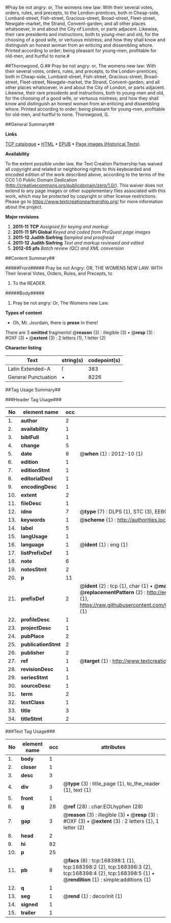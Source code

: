 #Pray be not angry: or, The womens new law: With their several votes, orders, rules, and precepts, to the London-prentices, both in Cheap-side, Lumbard-street, Fish-street, Gracious-street, Broad-street, Fleet-street, Newgate-market, the Strand, Convent-garden; and all other places whatsoever, in and about the City of London, or parts adjacent. Likewise, their rare presidents and instructions, both to young-men and old, for the choosing of a good wife, or vertuous mistress; and how they shall know and distinguish an honest woman from an enticing and dissembling whore. Printed according to order; being pleasant for young-men, profitable for old-men, and hurtful to none.#

##Thorowgood, G.##
Pray be not angry: or, The womens new law: With their several votes, orders, rules, and precepts, to the London-prentices, both in Cheap-side, Lumbard-street, Fish-street, Gracious-street, Broad-street, Fleet-street, Newgate-market, the Strand, Convent-garden; and all other places whatsoever, in and about the City of London, or parts adjacent. Likewise, their rare presidents and instructions, both to young-men and old, for the choosing of a good wife, or vertuous mistress; and how they shall know and distinguish an honest woman from an enticing and dissembling whore. Printed according to order; being pleasant for young-men, profitable for old-men, and hurtful to none.
Thorowgood, G.

##General Summary##

**Links**

[TCP catalogue](http://www.ota.ox.ac.uk/tcp/)  • 
[HTML](http://tei.it.ox.ac.uk/tcp/Texts-HTML/free/A94/A94300.html)  • 
[EPUB](http://tei.it.ox.ac.uk/tcp/Texts-EPUB/free/A94/A94300.epub) • 
[Page images (Historical Texts)](https://historicaltexts.jisc.ac.uk/eebo-99866383e)

**Availability**

To the extent possible under law, the Text Creation Partnership has waived all copyright and related or neighboring rights to this keyboarded and encoded edition of the work described above, according to the terms of the CC0 1.0 Public Domain Dedication (http://creativecommons.org/publicdomain/zero/1.0/). This waiver does not extend to any page images or other supplementary files associated with this work, which may be protected by copyright or other license restrictions. Please go to https://www.textcreationpartnership.org/ for more information about the project.

**Major revisions**

1. __2011-11__ __TCP__ *Assigned for keying and markup*
1. __2011-11__ __SPi Global__ *Keyed and coded from ProQuest page images*
1. __2011-12__ __Judith Siefring__ *Sampled and proofread*
1. __2011-12__ __Judith Siefring__ *Text and markup reviewed and edited*
1. __2012-05__ __pfs__ *Batch review (QC) and XML conversion*

##Content Summary##

#####Front#####
Pray be not Angry: OR, THE WOMENS NEW LAW: WITH Their ſeveral Votes, Orders, Rules, and Precepts, to
1. To the READER.

#####Body#####

1. Pray be not angry: Or, The Womens new Law.

**Types of content**

  * Oh, Mr. Jourdain, there is **prose** in there!

There are 3 **omitted** fragments! 
 @__reason__ (3) : illegible (3)  •  @__resp__ (3) : #OXF (3)  •  @__extent__ (3) : 2 letters (1), 1 letter (2)

**Character listing**


|Text|string(s)|codepoint(s)|
|---|---|---|
|Latin Extended-A|ſ|383|
|General Punctuation|•|8226|

##Tag Usage Summary##

###Header Tag Usage###

|No|element name|occ|attributes|
|---|---|---|---|
|1.|__author__|2||
|2.|__availability__|1||
|3.|__biblFull__|1||
|4.|__change__|5||
|5.|__date__|8| @__when__ (1) : 2012-10 (1)|
|6.|__edition__|1||
|7.|__editionStmt__|1||
|8.|__editorialDecl__|1||
|9.|__encodingDesc__|1||
|10.|__extent__|2||
|11.|__fileDesc__|1||
|12.|__idno__|7| @__type__ (7) : DLPS (1), STC (3), EEBO-CITATION (1), PROQUEST (1), VID (1)|
|13.|__keywords__|1| @__scheme__ (1) : http://authorities.loc.gov/ (1)|
|14.|__label__|5||
|15.|__langUsage__|1||
|16.|__language__|1| @__ident__ (1) : eng (1)|
|17.|__listPrefixDef__|1||
|18.|__note__|6||
|19.|__notesStmt__|2||
|20.|__p__|11||
|21.|__prefixDef__|2| @__ident__ (2) : tcp (1), char (1)  •  @__matchPattern__ (2) : ([0-9\-]+):([0-9IVX]+) (1), (.+) (1)  •  @__replacementPattern__ (2) : http://eebo.chadwyck.com/downloadtiff?vid=$1&page=$2 (1), https://raw.githubusercontent.com/textcreationpartnership/Texts/master/tcpchars.xml#$1 (1)|
|22.|__profileDesc__|1||
|23.|__projectDesc__|1||
|24.|__pubPlace__|2||
|25.|__publicationStmt__|2||
|26.|__publisher__|2||
|27.|__ref__|1| @__target__ (1) : http://www.textcreationpartnership.org/docs/. (1)|
|28.|__revisionDesc__|1||
|29.|__seriesStmt__|1||
|30.|__sourceDesc__|1||
|31.|__term__|2||
|32.|__textClass__|1||
|33.|__title__|3||
|34.|__titleStmt__|2||


###Text Tag Usage###

|No|element name|occ|attributes|
|---|---|---|---|
|1.|__body__|1||
|2.|__closer__|1||
|3.|__desc__|3||
|4.|__div__|3| @__type__ (3) : title_page (1), to_the_reader (1), text (1)|
|5.|__front__|1||
|6.|__g__|28| @__ref__ (28) : char:EOLhyphen (28)|
|7.|__gap__|3| @__reason__ (3) : illegible (3)  •  @__resp__ (3) : #OXF (3)  •  @__extent__ (3) : 2 letters (1), 1 letter (2)|
|8.|__head__|2||
|9.|__hi__|82||
|10.|__p__|25||
|11.|__pb__|8| @__facs__ (8) : tcp:168398:1 (1), tcp:168398:2 (2), tcp:168398:3 (2), tcp:168398:4 (2), tcp:168398:5 (1)  •  @__rendition__ (1) : simple:additions (1)|
|12.|__q__|1||
|13.|__seg__|1| @__rend__ (1) : decorInit (1)|
|14.|__signed__|1||
|15.|__trailer__|1||
